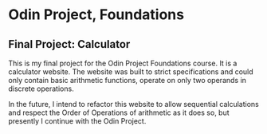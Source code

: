 # Odin Project, Foundations
## Final Project: Calculator
This is my final project for the Odin Project Foundations course. It is a calculator website.
The website was built to strict specifications and could only contain basic arithmetic functions, operate on only two operands in discrete operations.

In the future, I intend to refactor this website to allow sequential calculations and respect the Order of Operations of arithmetic as it does so, but 
presently I continue with the Odin Project.